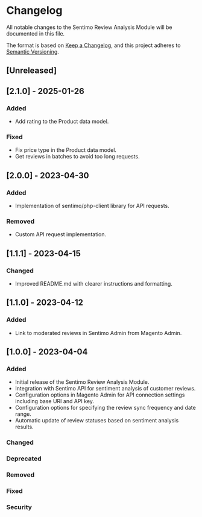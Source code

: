 # Changelog

All notable changes to the Sentimo Review Analysis Module will be documented in this file.

The format is based on [Keep a Changelog](https://keepachangelog.com/en/1.0.0/), and this project adheres to [Semantic Versioning](https://semver.org/spec/v2.0.0.html).

## [Unreleased]

## [2.1.0] - 2025-01-26
### Added
- Add rating to the Product data model.

### Fixed
- Fix price type in the Product data model.
- Get reviews in batches to avoid too long requests.
## [2.0.0] - 2023-04-30
### Added
- Implementation of sentimo/php-client library for API requests.

### Removed
- Custom API request implementation.

## [1.1.1] - 2023-04-15
### Changed
- Improved README.md with clearer instructions and formatting.

## [1.1.0] - 2023-04-12
### Added
- Link to moderated reviews in Sentimo Admin from Magento Admin.

## [1.0.0] - 2023-04-04
### Added
- Initial release of the Sentimo Review Analysis Module.
- Integration with Sentimo API for sentiment analysis of customer reviews.
- Configuration options in Magento Admin for API connection settings including base URI and API key.
- Configuration options for specifying the review sync frequency and date range.
- Automatic update of review statuses based on sentiment analysis results.

### Changed

### Deprecated

### Removed

### Fixed

### Security
